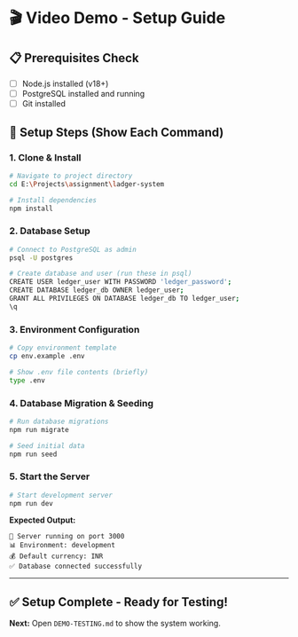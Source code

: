 # 🎬 Video Demo - Setup Guide

## **📋 Prerequisites Check**
- [ ] Node.js installed (v18+)
- [ ] PostgreSQL installed and running
- [ ] Git installed

## **🚀 Setup Steps (Show Each Command)**

### **1. Clone & Install**
```bash
# Navigate to project directory
cd E:\Projects\assignment\ladger-system

# Install dependencies
npm install
```

### **2. Database Setup**
```bash
# Connect to PostgreSQL as admin
psql -U postgres

# Create database and user (run these in psql)
CREATE USER ledger_user WITH PASSWORD 'ledger_password';
CREATE DATABASE ledger_db OWNER ledger_user;
GRANT ALL PRIVILEGES ON DATABASE ledger_db TO ledger_user;
\q
```

### **3. Environment Configuration**
```bash
# Copy environment template
cp env.example .env

# Show .env file contents (briefly)
type .env
```

### **4. Database Migration & Seeding**
```bash
# Run database migrations
npm run migrate

# Seed initial data
npm run seed
```

### **5. Start the Server**
```bash
# Start development server
npm run dev
```

**Expected Output:**
```
🚀 Server running on port 3000
📊 Environment: development
💰 Default currency: INR
✅ Database connected successfully
```

---

## **✅ Setup Complete - Ready for Testing!**

**Next:** Open `DEMO-TESTING.md` to show the system working.
